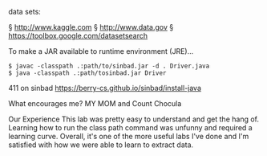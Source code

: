 data sets:

§ http://www.kaggle.com
§ http://www.data.gov
§ https://toolbox.google.com/datasetsearch


To make a JAR available to runtime environment (JRE)...

```
$ javac -classpath .:path/to/sinbad.jar -d . Driver.java
$ java -classpath .:path/tosinbad.jar Driver
```

411 on sinbad 
https://berry-cs.github.io/sinbad/install-java

What encourages me? 
MY MOM and Count Chocula 

Our Experience
This lab was pretty easy to understand and get the hang of. Learning how to run the class path command was unfunny and required a learning curve. Overall, it's one of the more useful labs I've done and I'm satisfied with how we were able to learn to extract data.
